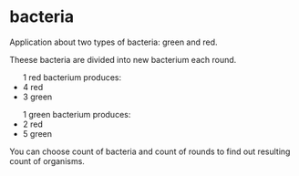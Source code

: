 # bacteria
<p>Application about two types of bacteria: green and red.</p>
<p>Theese bacteria are divided into new bacterium each round.</p>
<p>
<ul>1 red bacterium produces:
<li>4 red</li>
<li>3 green</li>
</ul>
<ul>1 green bacterium produces:
<li>2 red</li>
<li>5 green</li>
</ul>
</p>
<p>You can choose count of bacteria and count of rounds to find out resulting count of organisms.</p>
